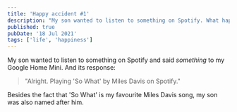 ```yaml
---
title: 'Happy accident #1'
description: "My son wanted to listen to something on Spotify. What happened next will SHOCK you."
published: true
pubDate: '18 Jul 2021'
tags: ['life', 'happiness']
---
```


My son wanted to listen to something on Spotify and said *something* to my Google Home Mini. And its response:

> "Alright. Playing 'So What' by Miles Davis on Spotify."

Besides the fact that 'So What' is my favourite Miles Davis song, my son was also named after him.